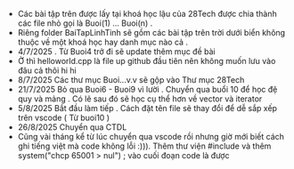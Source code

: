 - Các bài tập trên được lấy tại khoá học lậu của 28Tech được chia thành các file nhỏ gọi là Buoi(1) ... Buoi(n) . 
- Riêng folder BaiTapLinhTinh sẽ gồm các bài tập trên trời dưới biển không thuộc về một khoá học hay danh mục nào cả . 
- 4/7/2025 . Từ Buoi4 trở đi sẽ update thêm mục đề bài
- Ờ thì helloworld.cpp là file up github đầu tiên nên không muốn lưu vào đâu cả thôi hi hi
- 8/7/2025 Các thư mục Buoi...v.v sẽ gộp vào Thư mục 28Tech
- 21/7/2025 Bỏ qua Buoi6 - Buoi9 vì lười . Chuyển qua buổi 10 để học đệ quy và mảng . Có lẽ sau đó sẽ học cụ thể hơn về vector và iterator
- 5/8/2025 Bắt đầu làm tiếp . Cách đặt tên file sẽ thay đổi để dễ sắp xếp trên vscode ( Từ buoi10 )
- 26/8/2025 Chuyển qua CTDL
- Cũng vài tháng kể từ lúc chuyển qua vscode rồi nhưng giờ mới biết cách ghi tiếng việt mà code không lỗi :))). Thêm thư viện #include <locale> và thêm system("chcp 65001 > nul") ; vào cuối đoạn code là được 
